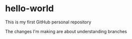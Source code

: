 # hello-world
This is my first GitHub personal repository

The changes I'm making are about understanding branches
